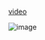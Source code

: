 [video](https://github.com/user-attachments/assets/8d9de65c-0b74-4c84-9745-92930046ceb2)

![image](https://github.com/user-attachments/assets/7ee007bc-59b2-40a8-8983-0938c4b99f11)
